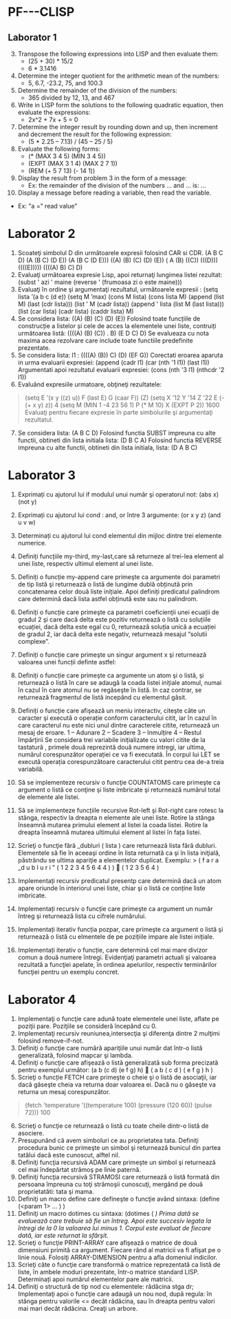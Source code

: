 # PF---CLISP

## Laborator 1

3. Transpose the following expressions into LISP and then evaluate them:
   * (25 + 30) * 15/2
   * 6 * 3.1416
4. Determine the integer quotient for the arithmetic mean of the numbers:
   * 5, 6.7, -23.2, 75, and 100.3
5. Determine the remainder of the division of the numbers:
   * 365 divided by 12, 13, and 467
6. Write in LISP form the solutions to the following quadratic equation, then evaluate the expressions:
   * 2x^2 + 7x + 5 = 0
7. Determine the integer result by rounding down and up, then increment and decrement the result for the following expression:
   * (5 * 2.25 – 7.13) / (45 – 25 / 5)
8. Evaluate the following forms:
   * (* (MAX 3 4 5) (MIN 3 4 5))
   * (EXPT (MAX 3 1 4) (MAX 2 7 1))
   * (REM (+ 5 7 13) (- 14 1))
9. Display the result from problem 3 in the form of a message:
   * Ex: the remainder of the division of the numbers ... and ... is: ...
10. Display a message before reading a variable, then read the variable.
   * Ex: "a =" read value"

   
# Laborator 2

1. Scoateţi simbolul D din următoarele expresii folosind CAR si CDR.
(A B C D)
(A (B C) (D E))
(A (B C (D E)))
((A) (B) (C) (D) (E))
( A (B) ((C)) (((D))) ((((E)))))
((((A) B) C) D)
2. Evaluaţi următoarea expresie Lisp, apoi returnaţi lungimea listei rezultat:
(subst ' azi ' maine (reverse ' (frumoasa zi o este maine)))
3. Evaluaţi ȋn ordine şi argumentaţi rezultatul, următoarele expresii :
(setq lista ’(a b c (d e))
(setq M ’max)
(cons M lista)
(cons lista M)
(append (list M) (last (cdr lista)))
(list ' M (cadr lista))
(append ' lista (list M (last lista)))
(list (car lista) (cadr lista) (caddr lista) M)
4. Se considera lista:
((A) (B) (C) (D) (E))
Folosind toate funcțiile de construcție a listelor și cele de acces la elementele unei liste, contruiți următoarea listă:
((((A) (B) (C)) . B) (E D C) D)
Se evalueaza cu nota maxima acea rezolvare care include toate functiile predefinite prezentate.
5. Se considera lista:
l1 : ((((A) (B)) C) (D) (EF G))
Corectati eroarea aparuta in urma evaluarii expresiei:
(append (cadr l1) (car (nth '1 l1)) (last l1))
Argumentati apoi rezultatul evaluarii expresiei:
(cons (nth '3 l1) (nthcdr '2 l1))
6. Evaluând expresiile urmatoare, obţineţi rezultatele:
> (setq E '(x y ((z) u)) F (last E) G (caar F))
(Z)
>(setq X '12 Y '14 Z '22 E (- (+ x y) z))
4
>(setq M (MIN 1 -4 23 56 1) P (* M 10) X (EXPT P 2))
1600
Evaluaţi pentru fiecare expresie ȋn parte simbolurile şi argumentaţi rezultatul.
7. Se considera lista:
(A B C D)
Folosind functia SUBST impreuna cu alte functii, obtineti din lista initiala lista:
(D B C A)
Folosind functia REVERSE impreuna cu alte functii, obtineti din lista initiala, lista:
(D A B C)

# Laborator 3

1. Exprimați cu ajutorul lui if modulul unui număr şi operatorul not:
(abs x) (not y)
2. Exprimați cu ajutorul lui cond : and, or ȋntre 3 argumente:
(or x y z) (and u v w)
3. Determinați cu ajutorul lui cond elementul din mijloc dintre trei elemente numerice.
4. Definiți funcțiile my-third, my-last,care să returneze al trei-lea element al unei liste, respectiv ultimul element al unei liste.
5. Definiți o funcție my-append care primeşte ca argumente doi parametri de tip listă şi returnează o listă de lungime dublă obținută prin concatenarea celor două liste inițiale. Apoi definiți predicatul palindrom care determină dacă lista astfel obținută este sau nu palindrom.
6. Definiți o funcție care primeşte ca parametri coeficienții unei ecuații de gradul 2 şi care dacă delta este pozitiv returnează o listă cu soluțiile ecuației, dacă delta este egal cu 0, returnează soluția unică a ecuației de gradul 2, iar dacă delta este negativ, returnează mesajul “solutii complexe”.
7. Definiți o funcție care primeşte un singur argument x şi returnează valoarea unei funcții definte astfel:

8. Definiți o funcție care primeşte ca argumente un atom şi o listă, şi returnează o listă ȋn care se adaugă la coada listei inițiale atomul, numai ȋn cazul ȋn care atomul nu se regăseşte ȋn listă. In caz contrar, se returnează fragmentul de listă incepând cu elementul găsit.
9. Definiți o funcție care afişează un meniu interactiv, citeşte câte un caracter şi execută o operație conform caracterului citit, iar ȋn cazul ȋn care caracterul nu este nici unul dintre caracterele citite, returnează un mesaj de eroare.
1 – Adunare
2 – Scadere
3 – Inmulțire
4 – Restul ȋmpărțirii
Se considera trei variabile inițializate cu valori citite de la tastatură , primele două reprezintă două numere intregi, iar ultima, numărul corespunzător operației ce va fi executată. Ȋn corpul lui LET se execută operația corespunzătoare caracterului citit pentru cea de-a treia variabilă.
10. Să se implementeze recursiv o funcţie COUNTATOMS care primeşte ca argument o listă ce conţine şi liste imbricate şi returnează numărul total de elemente ale listei.
11. Să se implementeze funcțiile recursive Rot-left şi Rot-right care rotesc la stânga, respectiv la dreapta n elemente ale unei liste. Rotire la stânga ȋnseamnă mutarea primului element al listei la coada listei. Rotire la dreapta ȋnseamnă mutarea ultimului element al listei ȋn fața listei.
12. Scrieţi o funcţie fără _dubluri ( lista ) care returnează lista fără dubluri. Elementele să fie în aceeaşi ordine în lista returnată ca şi în lista iniţială, păstrându se ultima apariţie a elementelor duplicat.
Exemplu: > ( f a r a _d u b l u r i ‟ ( 1 2 2 3 4 5 6 4 4 ) )  ( 1 2 3 5 6 4 )
13. Implementați recursiv predicatul presentp care determină dacă un atom apare oriunde ȋn interiorul unei liste, chiar şi o listă ce conține liste imbricate.
14. Implementați recursiv o funcție care primeşte ca argument un număr ȋntreg şi returnează lista cu cifrele numărului.
15. Implementați iterativ funcția pozpar, care primeşte ca argument o listă şi returnează o listă cu elmentele de pe pozițiile impare ale listei inițiale.
16. Implementați iterativ o funcție, care determină cel mai mare divizor comun a două numere ȋntregi. Evidenţiaţi parametri actuali şi valoarea rezultată a funcţiei apelate, în ordinea apelurilor, respectiv terminărilor funcţiei pentru un exemplu concret.

# Laborator 4

1. Implementaţi o funcţie care adună toate elementele unei liste, aflate pe poziţii pare. Poziţiile se consideră începând cu 0.
2. Implementaţi recursiv reuniunea,intersecţia şi diferenţa dintre 2 mulţimi folosind remove-if-not.
3. Definiţi o funcţie care numără apariţiile unui număr dat într-o listă generalizată, folosind mapcar şi lambda.
4. Definiţi o funcţie care afişează o listă generalizată sub forma precizată pentru exemplul următor:
(a b (c d) (e f g) h) 
( a
b
( c
d )
( e
f
g )
h )
5. Scrieţi o funcție FETCH care primeşte o cheie şi o listă de asociaţii, iar dacă găseşte cheia va returna doar valoarea ei. Dacă nu o găseşte va returna un mesaj corespunzător.
> (fetch 'temperature '((temperature 100) (pressure (120 60)) (pulse 72)))
100
6. Scrieţi o funcţie ce returnează o listă cu toate cheile dintr-o listă de asociere.
7. Presupunând că avem simboluri ce au proprietatea tata. Definiţi procedura bunic ce primeşte un simbol şi returnează bunicul din partea tatălui dacă este cunoscut, alftel nil.
8. Definiţi funcţia recursivă ADAM care primeşte un simbol şi returnează cel mai îndepărtat strămoş pe linie paternă.
9. Definiţi funcţia recursivă STRAMOSI care returnează o listă formată din persoana împreuna cu toţi strămoşii cunoscuţi, mergând pe două proprietatăti: tata şi mama.
10. Definiţi un macro define care defineşte o funcţie având sintaxa:
(define <nume functie> (<param 1> ... <param n>) <corp>)
11. Definiţi un macro dotimes cu sintaxa:
(dotimes (<var> <count> <rezultat> <corp>)
Prima dată se evaluează <count> care trebuie să fie un întreg. Apoi <var> este succesiv legata la întregi de la 0 la valoarea lui <count> minus 1. Corpul este evaluat de fiecare dată, iar <rezultat> este returnat la sfârşit.
12. Scrieţi o funcţie PRINT-ARRAY care afişează o matrice de două dimensiuni primită ca argument. Fiecare rând al matricii va fi afişat pe o linie nouă. Folosiţi ARRAY-DIMENSION pentru a afla domeniul indicilor.
13. Scrieţi câte o funcţie care transformă o matrice reprezentată ca listă de liste, ȋn ambele moduri prezentate, într-o matrice standard LISP. Determinați apoi numărul elementelor pare ale matricii.
14. Definiţi o structură de tip nod cu elementele: rădăcina stga dr;
Implementaţi apoi o funcţie care adaugă un nou nod, după regula: ȋn stânga pentru valorile <= decât rădăcina, sau ȋn dreapta pentru valori mai mari decât rădăcina. Creaƫi un arbore.

